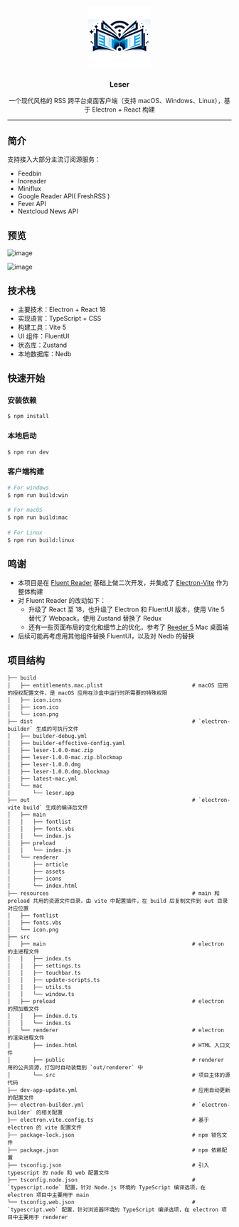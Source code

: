 <p align="center">
<br>
<img src="./build/icon.png" height="140" />
</p>
<h3 align="center"> Leser </h3>
<p align="center">
  一个现代风格的 RSS 跨平台桌面客户端（支持 macOS、Windows、Linux），基于 Electron + React 构建
</p>
<hr/>

## 简介



支持接入大部分主流订阅源服务：

- Feedbin
- Inoreader
- Miniflux
- Google Reader API( FreshRSS )
- Fever API
- Nextcloud News API

## 预览

![image](https://github.com/KangodYan/leser/blob/master/resources/preview_image1.png)

![image](https://github.com/KangodYan/leser/blob/master/resources/preview_image2.png)

## 技术栈

- 主要技术：Electron + React 18
- 实现语言：TypeScript + CSS
- 构建工具：Vite 5
- UI 组件：FluentUI
- 状态库：Zustand
- 本地数据库：Nedb

## 快速开始

### 安装依赖

```bash
$ npm install
```

### 本地启动

```bash
$ npm run dev
```

### 客户端构建

```bash
# For windows
$ npm run build:win

# For macOS
$ npm run build:mac

# For Linux
$ npm run build:linux
```

## 鸣谢
- 本项目是在 [Fluent Reader](https://github.com/yang991178/fluent-reader) 基础上做二次开发，并集成了 [Electron-Vite](https://github.com/alex8088/electron-vite) 作为整体构建
- 对 Fluent Reader 的改动如下：
  - 升级了 React 至 18，也升级了 Electron 和 FluentUI 版本，使用 Vite 5 替代了 Webpack，使用 Zustand 替换了 Redux
  - 还有一些页面布局的变化和细节上的优化，参考了 [Reeder 5](https://www.reederapp.com) Mac 桌面端
- 后续可能再考虑用其他组件替换 FluentUI，以及对 Nedb 的替换

## 项目结构

```
├── build                                                 
│   ├── entitlements.mac.plist                            # macOS 应用的授权配置文件，是 macOS 应用在沙盒中运行时所需要的特殊权限
│   ├── icon.icns
│   ├── icon.ico
│   └── icon.png
├── dist                                                  # `electron-builder` 生成的可执行文件
│   ├── builder-debug.yml
│   ├── builder-effective-config.yaml
│   ├── leser-1.0.0-mac.zip
│   ├── leser-1.0.0-mac.zip.blockmap
│   ├── leser-1.0.0.dmg
│   ├── leser-1.0.0.dmg.blockmap
│   ├── latest-mac.yml
│   └── mac
│       └── leser.app
├── out                                                   # `electron-vite build` 生成的编译后文件
│   ├── main                                              
│   │   ├── fontlist
│   │   ├── fonts.vbs
│   │   └── index.js
│   ├── preload                                            
│   │   └── index.js
│   └── renderer                                          
│       ├── article
│       ├── assets
│       ├── icons
│       └── index.html
├── resources                                             # main 和 preload 共用的资源文件目录，由 vite 中配置插件，在 build 后复制文件到 out 目录对应位置
│   ├── fontlist
│   ├── fonts.vbs
│   └── icon.png
├── src
│   ├── main                                              # electron 的主进程文件
│   │   ├── index.ts
│   │   ├── settings.ts
│   │   ├── touchbar.ts
│   │   ├── update-scripts.ts
│   │   ├── utils.ts
│   │   └── window.ts
│   ├── preload                                           # electron 的预加载文件
│   │   ├── index.d.ts
│   │   └── index.ts
│   └── renderer                                          # electron 的渲染进程文件
│       ├── index.html                                    # HTML 入口文件
│       ├── public                                        # renderer 用的公共资源，打包时自动装载到 `out/renderer` 中
│       └── src                                           # 项目主体的源代码
├── dev-app-update.yml                                    # 应用自动更新的配置文件
├── electron-builder.yml                                  # `electron-builder` 的相关配置
├── electron.vite.config.ts                               # 基于 electron 的 vite 配置文件
├── package-lock.json                                     # npm 锁包文件
├── package.json                                          # npm 依赖配置
├── tsconfig.json                                         # 引入 typescript 的 node 和 web 配置文件
├── tsconfig.node.json                                    # `typescript.node` 配置，针对 Node.js 环境的 TypeScript 编译选项，在 electron 项目中主要用于 main
└── tsconfig.web.json                                     # `typescript.web` 配置，针对浏览器环境的 TypeScript 编译选项，在 electron 项目中主要用于 renderer
```
